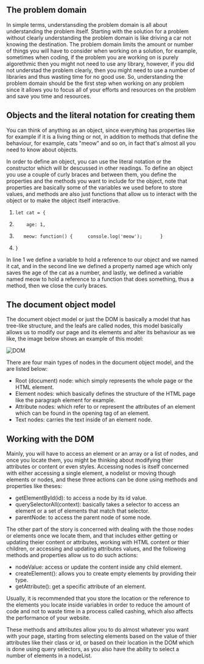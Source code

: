 ## The problem domain

In simple terms, understansding the problem domain is all about understanding the problem itself. Starting with the solution for a problem without clearly understanding the problem domain is like driving a car not knowing the destination. The problem domain limits the amount or number of things you will have to consider when working on a solution, for example, sometimes when coding, if the problem you are working on is purely algorethmic then you might not need to use any library, however, if you did not understad the problem clearly, then you might need to use a number of libraries and thus wasting time for no good use. So, understanding the problem domain should be the first step when working on any problem since it allows you to focus all of your efforts and resources on the problem and save you time and resources.

## Objects and the literal notation for creating them

You can think of anything as an object, since everything has properties like for example if it is a living thing or not, in addition to methods that define the behaviour, for example, cats "meow" and so on, in fact that's almost all you need to know about objects.

In order to define an object, you can use the literal notation or the constructor which will br descussed in other readings. To define an object you use a couple of curly braces and between them, you define the properties and the methods you want to include for the object, note that properties are basically some of the variables we used before to store values, and methods are also just functions that allow us to interact with the object or to make the object itself interactive.

1.  ` let cat = { `
2.  `    age: 1,`
3.  `    meow: function() { `
`     console.log('meow');`
`       } `

4.  ` } `

In line 1 we define a variable to hold a reference to our object and we named it cat, and in the second line we defined a property named age which only saves the age of the cat as a number, and lastly, we defined a variable named meow to hold a reference to a function that does something, thus a method, then we close the curly braces.

## The document object model 

The document object model or just the DOM is basically a model that has tree-like structure, and the leafs are called nodes, this model basically allows us to modify our page and its elements and alter its behaviour as we like, the image below shows an example of this model:


![DOM](https://i.morioh.com/200725/6b050937.webp)

There are four main types of nodes in the document object model, and the are listed below:

* Root (document) node: which simply represents the whole page or the HTML element.
* Element nodes: which basically defines the structure of the HTML page like the paragraph element for example.
* Attribute nodes: which refer to or represent the attributes of an element which can be found in the opening tag of an element.
* Text nodes: carries the text inside of an element node.

## Working with the DOM

Mainly, you will have to access an element or an array or a list of nodes, and once you locate them, you might be thinking about modifying thier attributes or content or even styles. Accessing nodes is itself concerned with either accessing a single element, a nodelist or moving though elements or nodes, and these three actions can be done using methods and properties like theses:

- getElementById(id): to access a node by its id value.
- querySelectorAll(context): basically takes a selector to access an element or a set of elements that match that selector.
- parentNode: to access the parent node of some node.

The other part of the story is concerned with dealing with the those nodes or elements once we locate them, and that includes either getting or updating theier content or attributes, working with HTML content or thier children, or accessing and updating attributes values, and the following methods and properties allow us to do such actions:

- nodeValue: access or update the content inside any child element.
- createElement(): allows you to create empty elements by providing their type.
- getAttribute(): get a specific attribute of an element.

Usually, it is recommended that you store the location or the reference to the elements you locate inside variables in order to reduce the amount of code and not to waste time in a process called cashing, which also affects the performance of your website.

These methods and attributes allow you to do almost whatever you want with your page, starting from selecting elements based on the value of thier attributes like their class or id, or based on their location in the DOM which is done using query selectors, as you also have the ability to select a number of elements in a nodeList.

